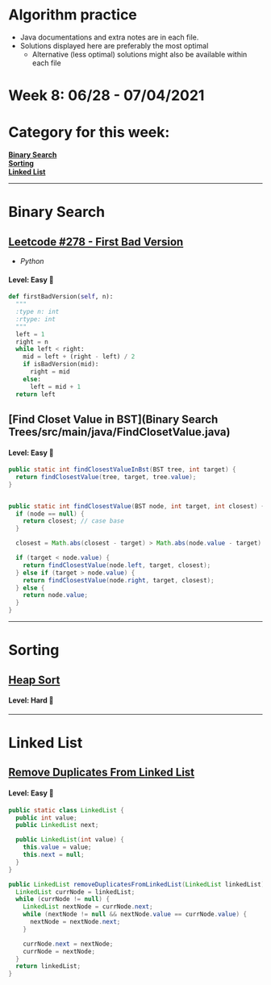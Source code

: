 # Algorithm practice

* Java documentations and extra notes are in each file.
* Solutions displayed here are preferably the most optimal
    * Alternative (less optimal) solutions might also be available within each 
    file

# Week 8: 06/28 - 07/04/2021

# Category for this week:
**[Binary Search](#binary-search)**<br>
**[Sorting](#sorting)**<br>
**[Linked List](#linked-list)**<br>

---

# Binary Search

## [Leetcode #278 - First Bad Version](https://leetcode.com/problems/first-bad-version/)
* *Python*

#### Level: Easy 📗

```python
def firstBadVersion(self, n):
  """
  :type n: int
  :rtype: int
  """
  left = 1
  right = n
  while left < right:
    mid = left + (right - left) / 2
    if isBadVersion(mid):
      right = mid
    else:
      left = mid + 1
  return left
```



## [Find Closet Value in BST](Binary Search Trees/src/main/java/FindClosetValue.java)

#### Level: Easy 📗

```java
public static int findClosestValueInBst(BST tree, int target) {
  return findClosestValue(tree, target, tree.value);
}


public static int findClosestValue(BST node, int target, int closest) {
  if (node == null) {
    return closest; // case base
  }

  closest = Math.abs(closest - target) > Math.abs(node.value - target) ? node.value : closest;

  if (target < node.value) {
    return findClosestValue(node.left, target, closest);
  } else if (target > node.value) {
    return findClosestValue(node.right, target, closest);
  } else {
    return node.value;
  }
}
```

---

# Sorting

## [Heap Sort](Sortings/src/main/java/HeapSort.java)

#### Level: Hard 📕

---

# Linked List

## [Remove Duplicates From Linked List](LinkedList/src/main/java/RemoveDuplicateFromLL.java)

#### Level: Easy 📗

```java
public static class LinkedList {
  public int value;
  public LinkedList next;

  public LinkedList(int value) {
    this.value = value;
    this.next = null;
  }
}

public LinkedList removeDuplicatesFromLinkedList(LinkedList linkedList) {
  LinkedList currNode = linkedList;
  while (currNode != null) {
    LinkedList nextNode = currNode.next;
    while (nextNode != null && nextNode.value == currNode.value) {
      nextNode = nextNode.next;
    }

    currNode.next = nextNode;
    currNode = nextNode;
  }
  return linkedList;
}
```